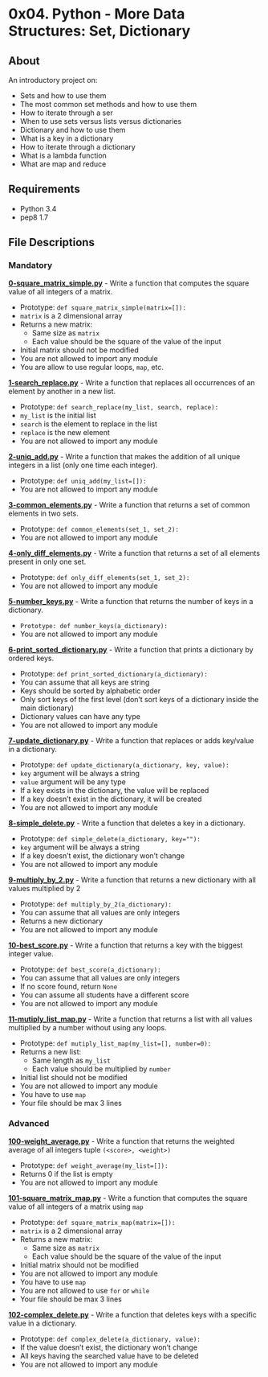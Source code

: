 # 0x04. Python - More Data Structures: Set, Dictionary
## About
An introductory project on:
- Sets and how to use them
- The most common set methods and how to use them
- How to iterate through a ser
- When to use sets versus lists versus dictionaries
- Dictionary and how to use them
- What is a key in a dictionary
- How to iterate through a dictionary
- What is a lambda function
- What are map and reduce
## Requirements
- Python 3.4
- pep8 1.7
## File Descriptions
### Mandatory
**[0-square_matrix_simple.py](0-square_matrix_simple.py)** - Write a function that computes the square value of all integers of a matrix.
- Prototype: `def square_matrix_simple(matrix=[]):`
- `matrix` is a 2 dimensional array
- Returns a new matrix:
  - Same size as `matrix`
  - Each value should be the square of the value of the input
- Initial matrix should not be modified
- You are not allowed to import any module
- You are allow to use regular loops, `map`, etc.

**[1-search_replace.py](1-search_replace.py)** - Write a function that replaces all occurrences of an element by another in a new list.
- Prototype: `def search_replace(my_list, search, replace):`
- `my_list` is the initial list
- `search` is the element to replace in the list
- `replace` is the new element
- You are not allowed to import any module

**[2-uniq_add.py](2-uniq_add.py)** - Write a function that makes the addition of all unique integers in a list (only one time each integer).
- Prototype: `def uniq_add(my_list=[]):`
- You are not allowed to import any module

**[3-common_elements.py](3-common_elements.py)** - Write a function that returns a set of common elements in two sets.
- Prototype: `def common_elements(set_1, set_2):`
- You are not allowed to import any module

**[4-only_diff_elements.py](4-only_diff_elements.py)** - Write a function that returns a set of all elements present in only one set.
- Prototype: `def only_diff_elements(set_1, set_2):`
- You are not allowed to import any module

**[5-number_keys.py](5-number_keys.py)** - Write a function that returns the number of keys in a dictionary.
- `Prototype: def number_keys(a_dictionary):`
- You are not allowed to import any module

**[6-print_sorted_dictionary.py](6-print_sorted_dictionary.py)** - Write a function that prints a dictionary by ordered keys.
- Prototype: `def print_sorted_dictionary(a_dictionary):`
- You can assume that all keys are string
- Keys should be sorted by alphabetic order
- Only sort keys of the first level (don’t sort keys of a dictionary inside the main dictionary)
- Dictionary values can have any type
- You are not allowed to import any module

**[7-update_dictionary.py](7-update_dictionary.py)** - Write a function that replaces or adds key/value in a dictionary.
- Prototype: `def update_dictionary(a_dictionary, key, value):`
- `key` argument will be always a string
- `value` argument will be any type
- If a key exists in the dictionary, the value will be replaced
- If a key doesn’t exist in the dictionary, it will be created
- You are not allowed to import any module

**[8-simple_delete.py](8-simple_delete.py)** - Write a function that deletes a key in a dictionary.
- Prototype: `def simple_delete(a_dictionary, key=""):`
- `key` argument will be always a string
- If a key doesn’t exist, the dictionary won’t change
- You are not allowed to import any module

**[9-multiply_by_2.py](9-multiply_by_2.py)** - Write a function that returns a new dictionary with all values multiplied by 2
- Prototype: `def multiply_by_2(a_dictionary):`
- You can assume that all values are only integers
- Returns a new dictionary
- You are not allowed to import any module

**[10-best_score.py](10-best_score.py)** - Write a function that returns a key with the biggest integer value.
- Prototype: `def best_score(a_dictionary):`
- You can assume that all values are only integers
- If no score found, return `None`
- You can assume all students have a different score
- You are not allowed to import any module

**[11-mutiply_list_map.py](11-mutiply_list_map.py)** - Write a function that returns a list with all values multiplied by a number without using any loops.
- Prototype: `def mutiply_list_map(my_list=[], number=0):`
- Returns a new list:
  - Same length as `my_list`
  - Each value should be multiplied by `number`
- Initial list should not be modified
- You are not allowed to import any module
- You have to use `map`
- Your file should be max 3 lines
### Advanced
**[100-weight_average.py](100-weight_average.py)** - Write a function that returns the weighted average of all integers tuple `(<score>, <weight>)`
- Prototype: `def weight_average(my_list=[]):`
- Returns 0 if the list is empty
- You are not allowed to import any module

**[101-square_matrix_map.py](101-square_matrix_map.py)** - Write a function that computes the square value of all integers of a matrix using `map`
- Prototype: `def square_matrix_map(matrix=[]):`
- `matrix` is a 2 dimensional array
- Returns a new matrix:
  - Same size as `matrix`
  - Each value should be the square of the value of the input
- Initial matrix should not be modified
- You are not allowed to import any module
- You have to use `map`
- You are not allowed to use `for` or `while`
- Your file should be max 3 lines

**[102-complex_delete.py](102-complex_delete.py)** - Write a function that deletes keys with a specific value in a dictionary.
- Prototype: `def complex_delete(a_dictionary, value):`
- If the value doesn’t exist, the dictionary won’t change
- All keys having the searched value have to be deleted
- You are not allowed to import any module

